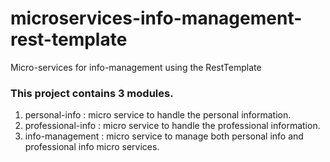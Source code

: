# microservices-info-management-rest-template
Micro-services for info-management using the RestTemplate

### This project contains 3 modules.
1. personal-info : micro service to handle the personal information.
2. professional-info : micro service to handle the professional information.
3. info-management : micro service to manage both personal info and professional info micro services.
